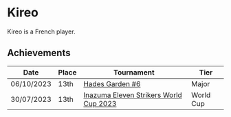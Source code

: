 # Kireo

Kireo is a French player.

## Achievements

|Date|Place|Tournament|Tier|
|-|-|-|-|
| 06/10/2023 | 13th | [Hades Garden #6](../../tournaments/hg/hg6.md) | Major |
| 30/07/2023 | 13th | [Inazuma Eleven Strikers World Cup 2023](../../tournaments/worldcup23.md) | World Cup |
